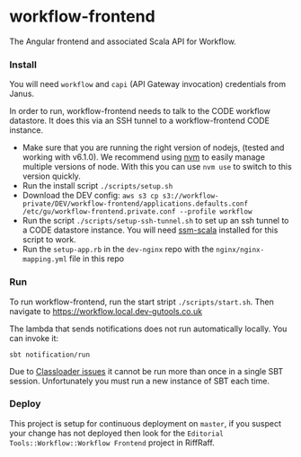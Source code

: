 # workflow-frontend
The Angular frontend and associated Scala API for Workflow. 

### Install

You will need `workflow` and `capi` (API Gateway invocation) credentials from Janus.

In order to run, workflow-frontend needs to talk to the CODE workflow datastore. It does this via an SSH tunnel to a 
workflow-frontend CODE instance.

- Make sure that you are running the right version of nodejs, (tested and working with v6.1.0). We recommend using [nvm](https://github.com/creationix/nvm) to easily manage multiple versions of node. With this you can use `nvm use` to switch to this version quickly.
- Run the install script `./scripts/setup.sh`
- Download the DEV config: `aws s3 cp s3://workflow-private/DEV/workflow-frontend/applications.defaults.conf /etc/gu/workflow-frontend.private.conf --profile workflow`
- Run the script `./scripts/setup-ssh-tunnel.sh` to set up an ssh tunnel to a CODE datastore instance. You will need [ssm-scala](https://github.com/guardian/ssm-scala) installed for this script to work.
- Run the `setup-app.rb` in the `dev-nginx` repo with the `nginx/nginx-mapping.yml` file in this repo

### Run

To run workflow-frontend, run the start stript `./scripts/start.sh`. Then navigate to https://workflow.local.dev-gutools.co.uk

The lambda that sends notifications does not run automatically locally. You can invoke it:

```
sbt notification/run
```

Due to [Classloader issues](https://github.com/web-push-libs/webpush-java/issues/65) it cannot be run more than once in
a single SBT session. Unfortunately you must run a new instance of SBT each time.

### Deploy

This project is setup for continuous deployment on `master`, if you suspect your
change has not deployed then look for the 
`Editorial Tools::Workflow::Workflow Frontend` project in RiffRaff.
